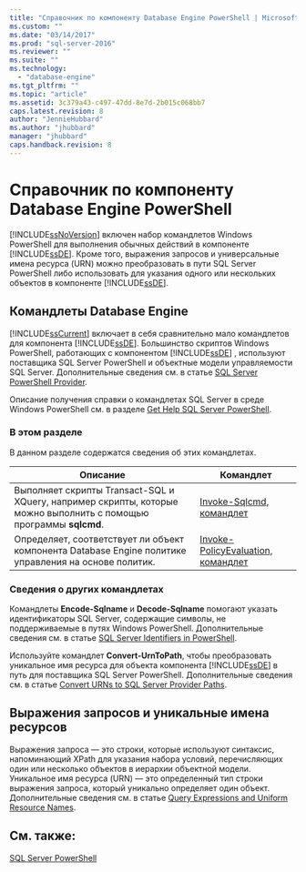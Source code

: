 ```yaml
---
title: "Справочник по компоненту Database Engine PowerShell | Microsoft Docs"
ms.custom: ""
ms.date: "03/14/2017"
ms.prod: "sql-server-2016"
ms.reviewer: ""
ms.suite: ""
ms.technology: 
  - "database-engine"
ms.tgt_pltfrm: ""
ms.topic: "article"
ms.assetid: 3c379a43-c497-47dd-8e7d-2b015c068bb7
caps.latest.revision: 8
author: "JennieHubbard"
ms.author: "jhubbard"
manager: "jhubbard"
caps.handback.revision: 8
---
```

# Справочник по компоненту Database Engine PowerShell
  [!INCLUDE[ssNoVersion](../includes/ssnoversion-md.md)] включен набор командлетов Windows PowerShell для выполнения обычных действий в компоненте [!INCLUDE[ssDE](../includes/ssde-md.md)]. Кроме того, выражения запросов и универсальные имена ресурса (URN) можно преобразовать в пути SQL Server PowerShell либо использовать для указания одного или нескольких объектов в компоненте [!INCLUDE[ssDE](../includes/ssde-md.md)].  
  
## Командлеты Database Engine  
 [!INCLUDE[ssCurrent](../includes/sscurrent-md.md)] включает в себя сравнительно мало командлетов для компонента [!INCLUDE[ssDE](../includes/ssde-md.md)]. Большинство скриптов Windows PowerShell, работающих с компонентом [!INCLUDE[ssDE](../includes/ssde-md.md)] , используют поставщика SQL Server PowerShell и объектные модели управляемости SQL Server. Дополнительные сведения см. в статье [SQL Server PowerShell Provider](../relational-databases/scripting/sql-server-powershell-provider.md).  
  
 Описание получения справки о командлетах SQL Server в среде Windows PowerShell см. в разделе [Get Help SQL Server PowerShell](../relational-databases/scripting/get-help-sql-server-powershell.md).  
  
### В этом разделе  
 В данном разделе содержатся сведения об этих командлетах.  
  
|Описание|Командлет|  
|-----------------|------------|  
|Выполняет скрипты Transact-SQL и XQuery, например скрипты, которые можно выполнить с помощью программы **sqlcmd**.|[Invoke-Sqlcmd, командлет](../powershell/invoke-sqlcmd-cmdlet.md)|  
|Определяет, соответствует ли объект компонента Database Engine политике управления на основе политик.|[Invoke-PolicyEvaluation, командлет](../powershell/invoke-policyevaluation-cmdlet.md)|  
  
### Сведения о других командлетах  
 Командлеты **Encode-Sqlname** и **Decode-Sqlname** помогают указать идентификаторы SQL Server, содержащие символы, не поддерживаемые в путях Windows PowerShell. Дополнительные сведения см. в статье [SQL Server Identifiers in PowerShell](../relational-databases/scripting/sql-server-identifiers-in-powershell.md).  
  
 Используйте командлет **Convert-UrnToPath**, чтобы преобразовать уникальное имя ресурса для объекта компонента [!INCLUDE[ssDE](../includes/ssde-md.md)] в путь для поставщика SQL Server PowerShell. Дополнительные сведения см. в статье [Convert URNs to SQL Server Provider Paths](../relational-databases/scripting/convert-urns-to-sql-server-provider-paths.md).  
  
## Выражения запросов и уникальные имена ресурсов  
 Выражения запроса — это строки, которые используют синтаксис, напоминающий XPath для указания набора условий, перечисляющих один или несколько объектов в иерархии объектной модели. Уникальное имя ресурса (URN) — это определенный тип строки выражения запроса, который уникально определяет один объект. Дополнительные сведения см. в статье [Query Expressions and Uniform Resource Names](../powershell/query-expressions-and-uniform-resource-names.md).  
  
## См. также:  
 [SQL Server PowerShell](../relational-databases/scripting/sql-server-powershell.md)  
  
  